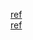 [ref](https://medium.com/@toimrank/spring-boot-aop-with-example-a2757e389d0b)    
[ref](https://www.digitalocean.com/community/tutorials/spring-aop-example-tutorial-aspect-advice-pointcut-joinpoint-annotations)
